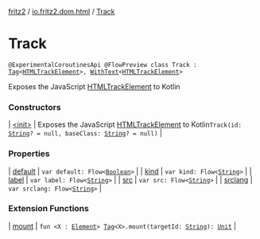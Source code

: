 [fritz2](../../index.md) / [io.fritz2.dom.html](../index.md) / [Track](./index.md)

# Track

`@ExperimentalCoroutinesApi @FlowPreview class Track : `[`Tag`](../../io.fritz2.dom/-tag/index.md)`<`[`HTMLTrackElement`](https://kotlinlang.org/api/latest/jvm/stdlib/org.w3c.dom/-h-t-m-l-track-element/index.html)`>, `[`WithText`](../../io.fritz2.dom/-with-text/index.md)`<`[`HTMLTrackElement`](https://kotlinlang.org/api/latest/jvm/stdlib/org.w3c.dom/-h-t-m-l-track-element/index.html)`>`

Exposes the JavaScript [HTMLTrackElement](https://developer.mozilla.org/en/docs/Web/API/HTMLTrackElement) to Kotlin

### Constructors

| [&lt;init&gt;](-init-.md) | Exposes the JavaScript [HTMLTrackElement](https://developer.mozilla.org/en/docs/Web/API/HTMLTrackElement) to Kotlin`Track(id: `[`String`](https://kotlinlang.org/api/latest/jvm/stdlib/kotlin/-string/index.html)`? = null, baseClass: `[`String`](https://kotlinlang.org/api/latest/jvm/stdlib/kotlin/-string/index.html)`? = null)` |

### Properties

| [default](default.md) | `var default: Flow<`[`Boolean`](https://kotlinlang.org/api/latest/jvm/stdlib/kotlin/-boolean/index.html)`>` |
| [kind](kind.md) | `var kind: Flow<`[`String`](https://kotlinlang.org/api/latest/jvm/stdlib/kotlin/-string/index.html)`>` |
| [label](label.md) | `var label: Flow<`[`String`](https://kotlinlang.org/api/latest/jvm/stdlib/kotlin/-string/index.html)`>` |
| [src](src.md) | `var src: Flow<`[`String`](https://kotlinlang.org/api/latest/jvm/stdlib/kotlin/-string/index.html)`>` |
| [srclang](srclang.md) | `var srclang: Flow<`[`String`](https://kotlinlang.org/api/latest/jvm/stdlib/kotlin/-string/index.html)`>` |

### Extension Functions

| [mount](../../io.fritz2.dom/mount.md) | `fun <X : `[`Element`](https://kotlinlang.org/api/latest/jvm/stdlib/org.w3c.dom/-element/index.html)`> `[`Tag`](../../io.fritz2.dom/-tag/index.md)`<X>.mount(targetId: `[`String`](https://kotlinlang.org/api/latest/jvm/stdlib/kotlin/-string/index.html)`): `[`Unit`](https://kotlinlang.org/api/latest/jvm/stdlib/kotlin/-unit/index.html) |

